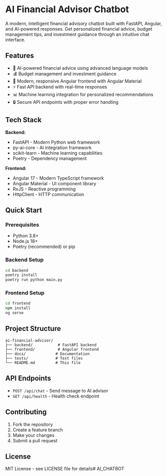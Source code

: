 # AI Financial Advisor Chatbot

A modern, intelligent financial advisory chatbot built with FastAPI, Angular, and AI-powered responses. Get personalized financial advice, budget management tips, and investment guidance through an intuitive chat interface.

## Features

- 🤖 AI-powered financial advice using advanced language models
- 💰 Budget management and investment guidance
- 🎨 Modern, responsive Angular frontend with Angular Material
- ⚡ Fast API backend with real-time responses
- 📊 Machine learning integration for personalized recommendations
- 🔒 Secure API endpoints with proper error handling

## Tech Stack

**Backend:**
- FastAPI - Modern Python web framework
- py-ai-core - AI integration framework
- scikit-learn - Machine learning capabilities
- Poetry - Dependency management

**Frontend:**
- Angular 17 - Modern TypeScript framework
- Angular Material - UI component library
- RxJS - Reactive programming
- HttpClient - HTTP communication

## Quick Start

### Prerequisites
- Python 3.8+
- Node.js 18+
- Poetry (recommended) or pip

### Backend Setup
```bash
cd backend
poetry install
poetry run python main.py
```

### Frontend Setup
```bash
cd frontend
npm install
ng serve
```

## Project Structure

```
ai-financial-advisor/
├── backend/           # FastAPI backend
├── frontend/          # Angular frontend
├── docs/             # Documentation
├── tests/            # Test files
└── README.md         # This file
```

## API Endpoints

- `POST /api/chat` - Send message to AI advisor
- `GET /api/health` - Health check endpoint

## Contributing

1. Fork the repository
2. Create a feature branch
3. Make your changes
4. Submit a pull request

## License

MIT License - see LICENSE file for details#   A I _ C H A T B O T  
 